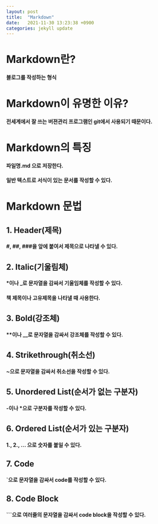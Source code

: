```yaml
---
layout: post
title:  "Markdown"
date:   2021-11-30 13:23:38 +0900
categories: jekyll update
---
```

# Markdown란?
#### 블로그를 작성하는 형식

# Markdown이 유명한 이유?
#### 전세계에서 잘 쓰는 버젼관리 프로그램인 git에서 사용되기 때문이다.

# Markdown의 특징
#### 파일명.md 으로 저장한다.
#### 일반 텍스트로 서식이 있는 문서를 작성할 수 있다.

# Markdown 문법
## 1. Header(제목)
#### #, ##, ###을 앞에 붙여서 제목으로 나타낼 수 있다.

## 2. Italic(기울림체)
#### *이나 _로 문자열을 감싸서 기울임체를 작성할 수 있다. 
#### 책 제목이나 고유제목을 나타낼 때 사용한다.

## 3. Bold(강조체)
#### **이나 __로 문자열을 감싸서 강조체를 작성할 수 있다.

## 4. Strikethrough(취소선)
#### ~으로 문자열을 감싸서 취소선을 작성할 수 있다.

## 5. Unordered List(순서가 없는 구분자)
#### -이나 *으로 구분자를 작성할 수 있다.

## 6. Ordered List(순서가 있는 구분자)
####    1., 2., ... 으로 숫자를 붙일 수 있다.

## 7. Code
####    `으로 문자열을 감싸서 code를 작성할 수 있다.

## 8. Code Block
####    ```으로 여러줄의 문자열을 감싸서 code block을 작성할 수 있다.

